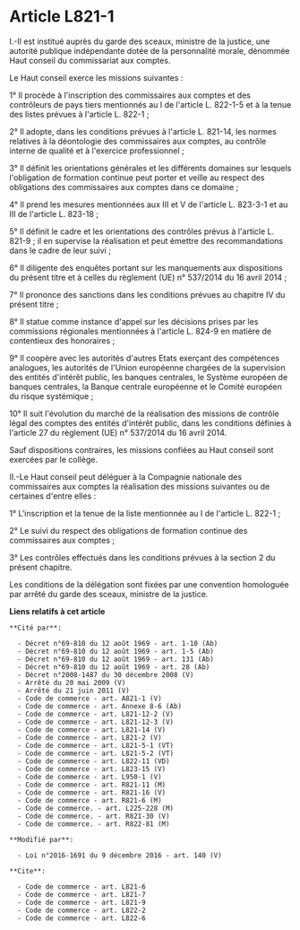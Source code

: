 # Article L821-1

I.-Il est institué auprès du garde des sceaux, ministre de la justice, une autorité publique indépendante dotée de la
personnalité morale, dénommée Haut conseil du commissariat aux comptes. 

Le Haut conseil exerce les missions suivantes : 

1° Il procède à l'inscription des commissaires aux comptes et des contrôleurs de pays tiers mentionnés au I de l'article L.
822-1-5 et à la tenue des listes prévues à l'article L. 822-1 ; 

2° Il adopte, dans les conditions prévues à l'article L. 821-14, les normes relatives à la déontologie des commissaires aux
comptes, au contrôle interne de qualité et à l'exercice professionnel ; 

3° Il définit les orientations générales et les différents domaines sur lesquels l'obligation de formation continue peut
porter et veille au respect des obligations des commissaires aux comptes dans ce domaine ; 

4° Il prend les mesures mentionnées aux III et V de l'article L. 823-3-1 et au III de l'article L. 823-18 ; 

5° Il définit le cadre et les orientations des contrôles prévus à l'article L. 821-9 ; il en supervise la réalisation et peut
émettre des recommandations dans le cadre de leur suivi ; 

6° Il diligente des enquêtes portant sur les manquements aux dispositions du présent titre et à celles du règlement (UE) n°
537/2014 du 16 avril 2014 ; 

7° Il prononce des sanctions dans les conditions prévues au chapitre IV du présent titre ; 

8° Il statue comme instance d'appel sur les décisions prises par les commissions régionales mentionnées à l'article L. 824-9
en matière de contentieux des honoraires ; 

9° Il coopère avec les autorités d'autres Etats exerçant des compétences analogues, les autorités de l'Union européenne
chargées de la supervision des entités d'intérêt public, les banques centrales, le Système européen de banques centrales, la
Banque centrale européenne et le Comité européen du risque systémique ; 

10° Il suit l'évolution du marché de la réalisation des missions de contrôle légal des comptes des entités d'intérêt public,
dans les conditions définies à l'article 27 du règlement (UE) n° 537/2014 du 16 avril 2014. 

Sauf dispositions contraires, les missions confiées au Haut conseil sont exercées par le collège. 

II.-Le Haut conseil peut déléguer à la Compagnie nationale des commissaires aux comptes la réalisation des missions suivantes
ou de certaines d'entre elles : 

1° L'inscription et la tenue de la liste mentionnée au I de l'article L. 822-1 ; 

2° Le suivi du respect des obligations de formation continue des commissaires aux comptes ; 

3° Les contrôles effectués dans les conditions prévues à la section 2 du présent chapitre. 

Les conditions de la délégation sont fixées par une convention homologuée par arrêté du garde des sceaux, ministre de la
justice.

**Liens relatifs à cet article**

	**Cité par**:

	  - Décret n°69-810 du 12 août 1969 - art. 1-10 (Ab)
	  - Décret n°69-810 du 12 août 1969 - art. 1-5 (Ab)
	  - Décret n°69-810 du 12 août 1969 - art. 131 (Ab)
	  - Décret n°69-810 du 12 août 1969 - art. 28 (Ab)
	  - Décret n°2008-1487 du 30 décembre 2008 (V)
	  - Arrêté du 20 mai 2009 (V)
	  - Arrêté du 21 juin 2011 (V)
	  - Code de commerce - art. A821-1 (V)
	  - Code de commerce - art. Annexe 8-6 (Ab)
	  - Code de commerce - art. L821-12-2 (V)
	  - Code de commerce - art. L821-12-3 (V)
	  - Code de commerce - art. L821-14 (V)
	  - Code de commerce - art. L821-2 (V)
	  - Code de commerce - art. L821-5-1 (VT)
	  - Code de commerce - art. L821-5-2 (VT)
	  - Code de commerce - art. L822-11 (VD)
	  - Code de commerce - art. L823-15 (V)
	  - Code de commerce - art. L950-1 (V)
	  - Code de commerce - art. R821-11 (M)
	  - Code de commerce - art. R821-16 (V)
	  - Code de commerce - art. R821-6 (M)
	  - Code de commerce. - art. L225-228 (M)
	  - Code de commerce. - art. R821-30 (V)
	  - Code de commerce. - art. R822-81 (M)

	**Modifié par**:

	  - Loi n°2016-1691 du 9 décembre 2016 - art. 140 (V)

	**Cite**:

	  - Code de commerce - art. L821-6
	  - Code de commerce - art. L821-7
	  - Code de commerce - art. L821-9
	  - Code de commerce - art. L822-2
	  - Code de commerce - art. L822-6
